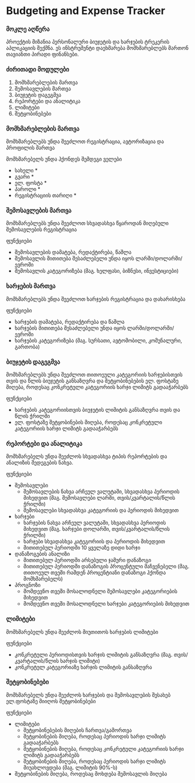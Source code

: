 # **Budgeting and Expense Tracker**

### მოკლე აღწერა

პროექტის მიზანია პერსონალური ბიუჯეტის და ხარჯების ტრეკერის აპლიკაციის შექმნა. ეს ინსტრუმენტი დაეხმარება მომხმარებლებს მართონ თავიანთი პირადი ფინანსები.

### ძირითადი მოდულები

1. მომხმარებლების მართვა
2. შემოსავლების მართვა
3. ბიუჯეტის დაგეგმვა
4. რეპორტები და ანალიტიკა
5. ლიმიტები
6. შეტყობინებები

### მომხმარებლების მართვა

მომხმარებლებს უნდა შეეძლოთ რეგისტრაცია, ავტორიზაცია და პროფილის მართვა

მომხმარებელს უნდა ჰქონდეს შემდეგი ველები

- სახელი *
- გვარი *
- ელ. ფოსტა *
- პაროლი *
- რეგისტრაციის თარიღი *

### შემოსავლების მართვა

მომხმარებლებს უნდა შეეძლოთ სხვადასხვა წყაროდან მიღებული შემოსავლების რეგისტრაცია

ფუნქციები

- შემოსავლების დამატება, რედაქტირება, წაშლა
- შემოსავლის მითითება შესაძლებელი უნდა იყოს ლარში/დოლარში/ევროში
- შემოსავლის კატეგორიზება (მაგ. ხელფასი, ბიზნესი, ინვესტიციები)

### ხარჯების მართვა

მომხმარებლებს უნდა შეეძლოთ ხარჯების რეგისტრაცია და დახარისხება

ფუნქციები

- ხარჯების დამატება, რედაქტირება და წაშლა
- ხარჯების მითითება შესაძლებელი უნდა იყოს ლარში/დოლარში/ევროში
- ხარჯების კატეგორიზება (მაგ. სურსათი, ავტომობილი, კომუნალური, გართობა)

### ბიუჯეტის დაგეგმვა

მომხმარებლებს უნდა შეეძლოთ თითოეული კატეგორიის ხარჯებისთვის თვის და წლის ბიუჯეტის განსაზღვრა და შეტყობინებების ელ. ფოსტაზე მიღება, როდესაც კონკრეტული კატეგორიის ხარჯი ლიმიტს გადააჭარბებს

ფუნქციები

- ხარჯების კატეგორიისთვის ბიუჯეტის ლიმიტის განსაზღვრა თვის და წლის ჭრილში
- ელ. ფოსტაზე შეტყობინების მიღება, როდესაც კონკრეტული კატეგორიის ხარჯი ლიმიტს გადააჭარბებს

### რეპორტები და ანალიტიკა

მომხმარებელს უნდა შეეძლოს სხვადასხვა ტიპის რეპორტების და ანალიზის შედეგების ნახვა.

ფუნქციები

- შემოსავლები
    - შემოსავლების ნახვა არჩეულ ვალუტაში, სხვადასხვა პერიოდის მიხედვით  (მაგ. შემოსავლები ლარში, თვის/კვარტალის/წლის ჭრილში)
    - შემოსავლები სხვადასხვა კატეგორიის და პერიოდის მიხედვით
- ხარჯები
    - ხარჯების ნახვა არჩეულ ვალუტაში, სხვადასხვა პერიოდის მიხედვით (მაგ. ხარჯები დოლარში, თვის/კვარტალის/წლის ჭრილში)
    - ხარჯები სხვადასხვა კატეგორიის და პერიოდის მიხედვით
    - მითითებულ პერიოდში 10 ყველაზე დიდი ხარჯი
- დანაზოგების ანალიზი
    - მითითებულ პერიოდში არსებული ჯამური დანაზოგი
    - მითითებულ პერიოდში დანაზოგის პროცენტული მაჩვენებელი (მაგ. თითოეულ თვეში რამდენ პროცენტიანი დანაზოგი ჰქონდა მომხმარებელს)
- პროგნოზი
    - მომდევნო თვეში მოსალოდნელი შემოსავლები კატეგორიების მიხედვით
    - მომდევნო თვეში მოსალოდნელი ხარჯები კატეგორიების მიხედვით

### ლიმიტები

მომხმარებელს უნდა შეეძლოს მიუთითოს ხარჯების ლიმიტები 

ფუნქციები

- კონკრეტული პერიოდისთვის ხარჯის ლიმიტის განსაზღვრა (მაგ. თვის/კვარტალის/წლის ხარჯის ლიმიტი)
- კონკრეტულ კატეგორიაზე ხარჯის ლიმიტის განსაზღვრა

### შეტყობინებები

მომხმარებელს უნდა შეეძლოს ხარჯების და შემოსავლების შესახებ ელ.ფოსტაზე მიიღოს შეტყობინებები

ფუნქციები

- ლიმიტები
    - შეტყობინებების მიღების ჩართვა/გამორთვა
    - შეტყობინების მიღება, როდესაც პერიოდის ხარჯი ლიმიტს გადააჭარბებს
    - შეტყობინების მიღება, როდესაც კონკრეტული კატეგორიის ხარჯი ლიმიტს გადააჭარბებს
    - შეტყობინების მიღება, როდესაც პერიოდის ხარჯი ლიმიტს მიუახლოვდება (მაგ. ლიმიტის 90%-ს)
- შეტყობინების მიღება, როდესაც მოხდება შემოსავლის მიღება


  

